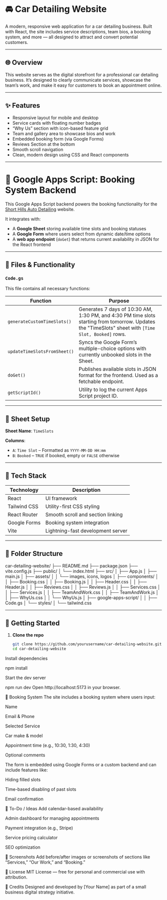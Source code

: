 # 🚘 Car Detailing Website

A modern, responsive web application for a car detailing business. Built with React, the site includes service descriptions, team bios, a booking system, and more — all designed to attract and convert potential customers.

---

## 🌐 Overview

This website serves as the digital storefront for a professional car detailing business. It’s designed to clearly communicate services, showcase the team’s work, and make it easy for customers to book an appointment online.

---

## ✨ Features

- Responsive layout for mobile and desktop  
- Service cards with floating number badges  
- “Why Us” section with icon-based feature grid  
- Team and gallery area to showcase bios and work  
- Embedded booking form (via Google Forms)
- Reviews Section at the bottom  
- Smooth scroll navigation  
- Clean, modern design using CSS and React components  

---

# 📅 Google Apps Script: Booking System Backend

This Google Apps Script backend powers the booking functionality for the [Short Hills Auto Detailing](https://shorthillsautodetailing.org) website.

It integrates with:
- A **Google Sheet** storing available time slots and booking statuses
- A **Google Form** where users select from dynamic date/time options
- A **web app endpoint** (`doGet`) that returns current availability in JSON for the React frontend

---

## 🔧 Files & Functionality

### `Code.gs`

This file contains all necessary functions:

| Function | Purpose |
|---------|---------|
| `generateCustomTimeSlots()` | Generates 7 days of 10:30 AM, 1:30 PM, and 4:30 PM time slots starting from tomorrow. Updates the "TimeSlots" sheet with `[Time Slot, Booked]` rows. |
| `updateTimeSlotsFromSheet()` | Syncs the Google Form’s multiple-choice options with currently unbooked slots in the Sheet. |
| `doGet()` | Publishes available slots in JSON format for the frontend. Used as a fetchable endpoint. |
| `getScriptId()` | Utility to log the current Apps Script project ID. |

---

## 📄 Sheet Setup

**Sheet Name**: `TimeSlots`

**Columns**:
- `A`: `Time Slot` – Formatted as `YYYY-MM-DD HH:mm`
- `B`: `Booked` – `TRUE` if booked, empty or `FALSE` otherwise

---

## 🧱 Tech Stack

| Technology     | Description                         |
|----------------|-------------------------------------|
| React          | UI framework                        |
| Tailwind CSS   | Utility-first CSS styling           |
| React Router   | Smooth scroll and section linking   |
| Google Forms   | Booking system integration          |
| Vite           | Lightning-fast development server   |

---

## 📁 Folder Structure

car-detailing-website/
├── README.md
├── package.json
├── vite.config.js
├── public/
│ └── index.html
├── src/
│ ├── App.js
│ ├── main.js
│ ├── assets/
│ │ └── images, icons, logos
│ ├── components/
│ │ ├── Booking.css
│ │ ├── Booking.js
│ │ ├── Header.css
│ │ ├── Header.js
│ │ ├── Reviews.css
│ │ ├── Reviews.js
│ │ ├── Services.css
│ │ ├── Services.js
│ │ ├── TeamAndWork.css
│ │ ├── TeamAndWork.js
│ │ ├── WhyUs.css
│ │ └── WhyUs.js
│ ├── google-apps-script/
│ │ ├── Code.gs
│ └── styles/
│ └── tailwind.css

---

## 🚀 Getting Started

1. **Clone the repo**
   ```bash
   git clone https://github.com/yourusername/car-detailing-website.git
   cd car-detailing-website
Install dependencies

npm install

Start the dev server

npm run dev
Open http://localhost:5173 in your browser.

📅 Booking System
The site includes a booking system where users input:

Name

Email & Phone

Selected Service

Car make & model

Appointment time (e.g., 10:30, 1:30, 4:30)

Optional comments

The form is embedded using Google Forms or a custom backend and can include features like:

Hiding filled slots

Time-based disabling of past slots

Email confirmation

🧩 To-Do / Ideas
Add calendar-based availability

Admin dashboard for managing appointments

Payment integration (e.g., Stripe)

Service pricing calculator

SEO optimization

📸 Screenshots
Add before/after images or screenshots of sections like “Services,” “Our Work,” and “Booking.”

📜 License
MIT License — free for personal and commercial use with attribution.

🙌 Credits
Designed and developed by [Your Name] as part of a small business digital strategy initiative.
